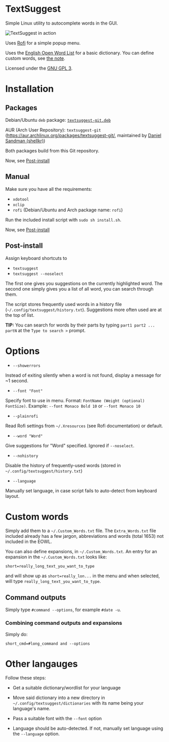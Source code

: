 # TextSuggest

Simple Linux utility to autocomplete words in the GUI.

![TextSuggest in action](http://i.imgur.com/BU0wFk1.gif)

Uses [Rofi](https://davedavenport.github.io/rofi/) for a simple popup menu.

Uses the [English Open Word List](http://dreamsteep.com/projects/the-english-open-word-list.html) for a basic dictionary. You can define custom words, see [the note](#custom-words).

Licensed under the [GNU GPL 3](https://www.gnu.org/licenses/gpl.txt).

# Installation

## Packages

Debian/Ubuntu `deb` package: [`textsuggest-git.deb`](https://github.com/bharadwaj-raju/packages/raw/master/TextSuggest/textsuggest-git.deb)

AUR (Arch User Repository): `textsuggest-git` (https://aur.archlinux.org/packages/textsuggest-git/, maintained by [Daniel Sandman (shellkr)](https://github.com/shellkr))

Both packages build from this Git repository.

Now, see [Post-install](#post-install)

## Manual

Make sure you have all the requirements:

 - `xdotool`
 - `xclip`
 - `rofi` (Debian/Ubuntu and Arch package name: `rofi`)

Run the included install script with `sudo sh install.sh`.

Now, see [Post-install](#post-install)

## Post-install

Assign keyboard shortcuts to

- `textsuggest`
- `textsuggest --noselect`

The first one gives you suggestions on the currently highlighted word.
The second one simply gives you a list of all word, you can search through them.

The script stores frequently used words in a history file (`~/.config/textsuggest/history.txt`). Suggestions more often used
are at the top of list.

**TIP:** You can search for words by their parts by
typing `part1 part2 ... partN` at the `Type to search >` prompt.

# Options

- `--showerrors`

Instead of exiting silently when a word is not found, display a message for ~1 second.

- `--font "Font"`

Specify font to use in menu. Format: `FontName (Weight (optional) FontSize)`. Example: `--font Monaco Bold 10` or `--font Monaco 10`

- `--plainrofi`

Read Rofi settings from `~/.Xresources` (see Rofi documentation) or default.

- `--word "Word"`

Give suggestions for "Word" specified. Ignored if `--noselect`.

- `--nohistory`

Disable the history of frequently-used words (stored in `~/.config/textsuggest/history.txt`)

- `--language`

Manually set language, in case script fails to auto-detect from keyboard layout.

# Custom words

Simply add them to a `~/.Custom_Words.txt` file. The `Extra_Words.txt` file included already has a
few jargon, abbreviations and words (total 1653) not included in the EOWL.

You can also define expansions, in `~/.Custom_Words.txt`.
An entry for an expansion in the `~/.Custom_Words.txt` looks like:

    short=really_long_text_you_want_to_type

and will show up as `short=really_lon...` in the menu and when selected, will type `really_long_text_you_want_to_type`.

## Command outputs

Simply type `#command --options`, for example `#date -u`.

### Combining command outputs and expansions

Simply do:

    short_cmd=#long_command and --options

# Other langauges

Follow these steps:

- Get a suitable dictionary/wordlist for your language

- Move said dictionary into a new directory in `~/.config/textsuggest/dictionaries` with its name being your language's name.

- Pass a suitable font with the `--font` option

- Language should be auto-detected. If not, manually set language using the `--language` option.

